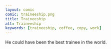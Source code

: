 ```yaml
---
layout: comic
comic: traineeship.png
title: Traineeship
alt: Traineeship
keywords: [traineeship, coffee, copy, work]
---
```


He could have been the best trainee in the world.